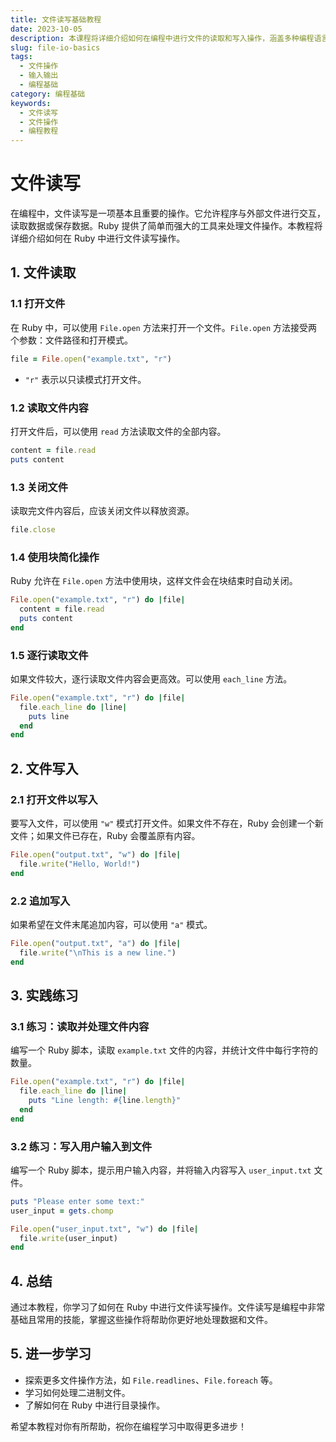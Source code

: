 ```yaml
---
title: 文件读写基础教程
date: 2023-10-05
description: 本课程将详细介绍如何在编程中进行文件的读取和写入操作，涵盖多种编程语言和常见文件格式。
slug: file-io-basics
tags:
  - 文件操作
  - 输入输出
  - 编程基础
category: 编程基础
keywords:
  - 文件读写
  - 文件操作
  - 编程教程
---
```


# 文件读写

在编程中，文件读写是一项基本且重要的操作。它允许程序与外部文件进行交互，读取数据或保存数据。Ruby 提供了简单而强大的工具来处理文件操作。本教程将详细介绍如何在 Ruby 中进行文件读写操作。

## 1. 文件读取

### 1.1 打开文件

在 Ruby 中，可以使用 `File.open` 方法来打开一个文件。`File.open` 方法接受两个参数：文件路径和打开模式。

```ruby
file = File.open("example.txt", "r")
```

- `"r"` 表示以只读模式打开文件。

### 1.2 读取文件内容

打开文件后，可以使用 `read` 方法读取文件的全部内容。

```ruby
content = file.read
puts content
```

### 1.3 关闭文件

读取完文件内容后，应该关闭文件以释放资源。

```ruby
file.close
```

### 1.4 使用块简化操作

Ruby 允许在 `File.open` 方法中使用块，这样文件会在块结束时自动关闭。

```ruby
File.open("example.txt", "r") do |file|
  content = file.read
  puts content
end
```

### 1.5 逐行读取文件

如果文件较大，逐行读取文件内容会更高效。可以使用 `each_line` 方法。

```ruby
File.open("example.txt", "r") do |file|
  file.each_line do |line|
    puts line
  end
end
```

## 2. 文件写入

### 2.1 打开文件以写入

要写入文件，可以使用 `"w"` 模式打开文件。如果文件不存在，Ruby 会创建一个新文件；如果文件已存在，Ruby 会覆盖原有内容。

```ruby
File.open("output.txt", "w") do |file|
  file.write("Hello, World!")
end
```

### 2.2 追加写入

如果希望在文件末尾追加内容，可以使用 `"a"` 模式。

```ruby
File.open("output.txt", "a") do |file|
  file.write("\nThis is a new line.")
end
```

## 3. 实践练习

### 3.1 练习：读取并处理文件内容

编写一个 Ruby 脚本，读取 `example.txt` 文件的内容，并统计文件中每行字符的数量。

```ruby
File.open("example.txt", "r") do |file|
  file.each_line do |line|
    puts "Line length: #{line.length}"
  end
end
```

### 3.2 练习：写入用户输入到文件

编写一个 Ruby 脚本，提示用户输入内容，并将输入内容写入 `user_input.txt` 文件。

```ruby
puts "Please enter some text:"
user_input = gets.chomp

File.open("user_input.txt", "w") do |file|
  file.write(user_input)
end
```

## 4. 总结

通过本教程，你学习了如何在 Ruby 中进行文件读写操作。文件读写是编程中非常基础且常用的技能，掌握这些操作将帮助你更好地处理数据和文件。

## 5. 进一步学习

- 探索更多文件操作方法，如 `File.readlines`、`File.foreach` 等。
- 学习如何处理二进制文件。
- 了解如何在 Ruby 中进行目录操作。

希望本教程对你有所帮助，祝你在编程学习中取得更多进步！